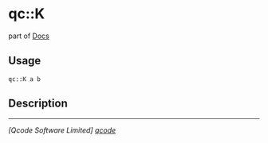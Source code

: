 qc::K
=====

part of [Docs](.)

Usage
-----
`qc::K a b`

Description
-----------


----------------------------------
*[Qcode Software Limited] [qcode]*

[qcode]: http://www.qcode.co.uk "Qcode Software"